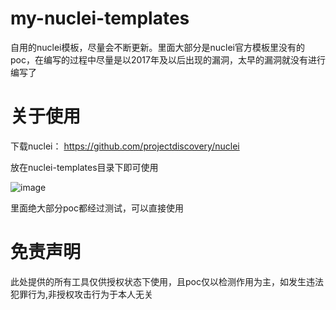 # my-nuclei-templates
自用的nuclei模板，尽量会不断更新。里面大部分是nuclei官方模板里没有的poc，在编写的过程中尽量是以2017年及以后出现的漏洞，太早的漏洞就没有进行编写了

# 关于使用
下载nuclei：
https://github.com/projectdiscovery/nuclei

放在nuclei-templates目录下即可使用

![image](https://user-images.githubusercontent.com/48739932/150737828-e759d340-788c-4311-80e4-39aa2a1cb385.png)


里面绝大部分poc都经过测试，可以直接使用

# 免责声明

此处提供的所有工具仅供授权状态下使用，且poc仅以检测作用为主，如发生违法犯罪行为,非授权攻击行为于本人无关


